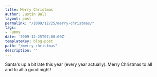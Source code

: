 ```yaml
---
title: Merry Christmas
author: Justin Ball
layout: post
permalink: "/2009/12/25/merry-christmas/"
tags:
- Funny
date: '2009-12-25T07:00:00Z'
templateKey: blog-post
path: "/merry-christmas"
description: ''
---
```


Santa's up a bit late this year (every year actually). Merry Christmas to all and to all a good night!
